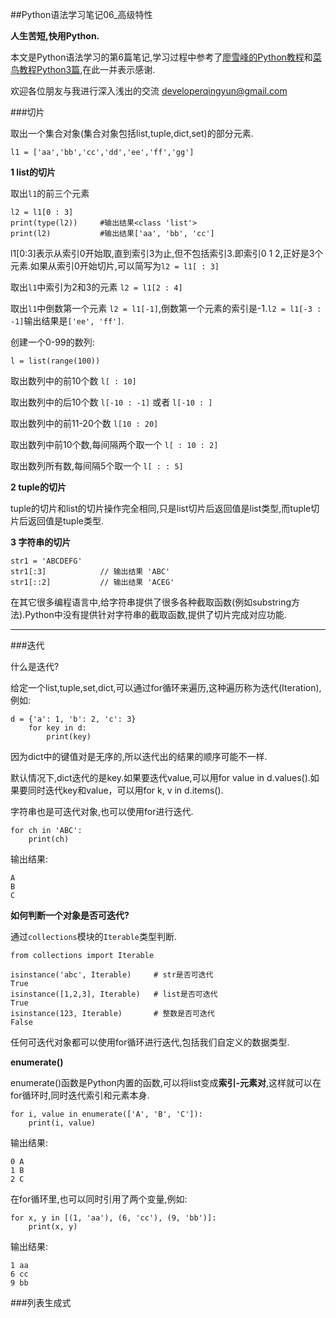##Python语法学习笔记06_高级特性

**人生苦短,快用Python.**

本文是Python语法学习的第6篇笔记,学习过程中参考了[廖雪峰的Python教程](https://www.liaoxuefeng.com/wiki/0014316089557264a6b348958f449949df42a6d3a2e542c000)和[菜鸟教程Python3篇](https://www.runoob.com/python3/python3-tutorial.html),在此一并表示感谢.

欢迎各位朋友与我进行深入浅出的交流 <developerqingyun@gmail.com>

###切片

取出一个集合对象(集合对象包括list,tuple,dict,set)的部分元素.

```
l1 = ['aa','bb','cc','dd','ee','ff','gg']

```

**1 list的切片**

取出`l1`的前三个元素

```
l2 = l1[0 : 3]
print(type(l2))		#输出结果<class 'list'>
print(l2)			#输出结果['aa', 'bb', 'cc']

```

l1[0:3]表示从索引0开始取,直到索引3为止,但不包括索引3.即索引0 1 2,正好是3个元素.如果从索引0开始切片,可以简写为`l2 = l1[ : 3]`

取出`l1`中索引为2和3的元素 `l2 = l1[2 : 4]`

取出`l1`中倒数第一个元素 `l2 = l1[-1]`,倒数第一个元素的索引是-1.`l2 = l1[-3 : -1]`输出结果是`['ee', 'ff']`.

创建一个0-99的数列:

```
l = list(range(100))

```

取出数列中的前10个数 `l[ : 10]`

取出数列中的后10个数 `l[-10 : -1]` 或者 `l[-10 : ]`

取出数列中的前11-20个数 `l[10 : 20]`

取出数列中前10个数,每间隔两个取一个 `l[ : 10 : 2]`

取出数列所有数,每间隔5个取一个 `l[ : : 5]`

**2 tuple的切片**

tuple的切片和list的切片操作完全相同,只是list切片后返回值是list类型,而tuple切片后返回值是tuple类型.

**3 字符串的切片**

```
str1 = 'ABCDEFG'
str1[:3]			// 输出结果 'ABC'
str1[::2]			// 输出结果 'ACEG'

```

在其它很多编程语言中,给字符串提供了很多各种截取函数(例如substring方法).Python中没有提供针对字符串的截取函数,提供了切片完成对应功能.

---

###迭代

什么是迭代?

给定一个list,tuple,set,dict,可以通过for循环来遍历,这种遍历称为迭代(Iteration),例如:

```
d = {'a': 1, 'b': 2, 'c': 3}
	for key in d:
		print(key)

```
因为dict中的键值对是无序的,所以迭代出的结果的顺序可能不一样.

默认情况下,dict迭代的是key.如果要迭代value,可以用for value in d.values().如果要同时迭代key和value，可以用for k, v in d.items().

字符串也是可迭代对象,也可以使用for进行迭代.

```
for ch in 'ABC':
	print(ch)

```
输出结果:

```
A
B
C

```

**如何判断一个对象是否可迭代?**

通过`collections`模块的`Iterable`类型判断.

```
from collections import Iterable

isinstance('abc', Iterable) 	# str是否可迭代
True
isinstance([1,2,3], Iterable) 	# list是否可迭代
True
isinstance(123, Iterable) 		# 整数是否可迭代
False

```

任何可迭代对象都可以使用for循环进行迭代,包括我们自定义的数据类型.

**enumerate()**

enumerate()函数是Python内置的函数,可以将list变成**索引-元素对**,这样就可以在for循环时,同时迭代索引和元素本身.

```
for i, value in enumerate(['A', 'B', 'C']):
	print(i, value)

```
输出结果:

```
0 A
1 B
2 C

```

在for循环里,也可以同时引用了两个变量,例如:

```
for x, y in [(1, 'aa'), (6, 'cc'), (9, 'bb')]:
	print(x, y)

```
输出结果:

```
1 aa
6 cc
9 bb

```

###列表生成式

















